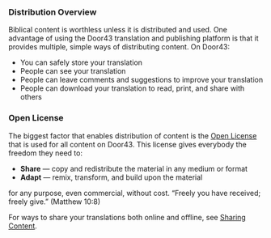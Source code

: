 
### Distribution Overview

Biblical content is worthless unless it is distributed and used. One advantage of using the Door43 translation and publishing platform is that it provides multiple, simple ways of distributing content. On Door43:

* You can safely store your translation 
* People can see your translation 
* People can leave comments and suggestions to improve your translation
* People can download your translation to read, print, and share with others

### Open License

The biggest factor that enables distribution of content is the [Open License](../../intro/open-license/01.md) that is used for all content on Door43. This license gives everybody the freedom they need to:

* **Share** — copy and redistribute the material in any medium or format
* **Adapt** — remix, transform, and build upon the material

for any purpose, even commercial, without cost. “Freely you have received; freely give.” (Matthew 10:8)

For ways to share your translations both online and offline, see [Sharing Content](../share-content/01.md).

